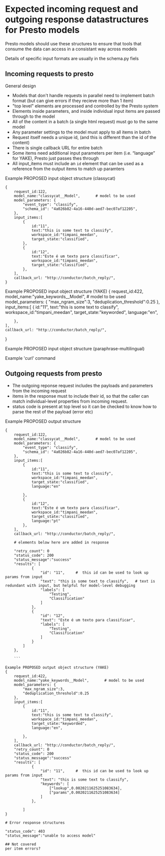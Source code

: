 # Expected incoming request and outgoing response datastructures for Presto models

Presto models should use these structures to ensure that tools that consume the data can access in a consistant way across models

Details of specific input formats are usually in the schema.py fiels

## Incoming requests to presto

General design

* Models that don't handle requests in parallel need to implement batch format (but can give errors if they recieve more than 1 item)
* "top level" elements are processed and controlled by the Presto system
* Elements inside parameters, and inside individual input items are passed through to the model
* All of the content in a batch (a single html request) must go to the same model
* Any parameter settings to the model must apply to all items in batch
* Request itself needs a unique id, (and this is different than the id of the content)
* There is single callback URL for entire batch
* Some items need additional input parameters per item (i.e. “language” for YAKE), Presto just passes thes through
* All input_items must include an `id` element that can be used as a reference from the output items to match up paramters

Example PROPOSED input object structure (classycat)
```
{
    request_id:122,              
    model_name:"classycat__Model",       # model to be used 
    model_parameters: {
        "event_type": "classify",
        "schema_id": "4a026b82-4a16-440d-aed7-bec07af12205",
    },
    input_items:[
        {
            id:"11",
            text:"this is some text to classify", 
            workspace_id:"timpani_meedan", 
            target_state:"classified", 
        },
        {
            id:"12",
            text:"Este é um texto para classificar", 
            workspace_id:"timpani_meedan", 
            target_state:"classified", 
        },
    ],
    callback_url: "http://conductor/batch_reply/",
}

```
Example PROPOSED input object structure (YAKE)
{
    request_id:422,              
    model_name:"yake_keywords__Model",       # model to be used 
    model_parameters: {
        "max_ngram_size":3,
        "deduplication_threshold":0.25
    },
    input_items:[
        {
            id:"11",
            text:"this is some text to classify", 
            workspace_id:"timpani_meedan", 
            target_state:"keyworded", 
            language:"en",

        },
    ],
    callback_url: "http://conductor/batch_reply/",
}


Example PROPOSED input object structure (paraphrase-multilingual)


Example 'curl' command


## Outgoing requests from presto

* The outgoing reponse request includes the payloads and parameters from the incoming request
* items in the response must to include their id, so that the caller can match individual-level properties from incoming request. 
* status code is present at top level so it can be checked to know how to parse the rest of the payload (error etc)

Example PROPOSED output structure
```
{
    request_id:122,              
    model_name:"classycat__Model",       # model to be used 
    model_parameters: {
        "event_type": "classify",
        "schema_id": "4a026b82-4a16-440d-aed7-bec07af12205",
    },
    input_items:[
        {
            id:"11",
            text:"this is some text to classify", 
            workspace_id:"timpani_meedan", 
            target_state:"classified", 
            language:"en"

        },
        {
            id:"12",
            text:"Este é um texto para classificar", 
            workspace_id:"timpani_meedan", 
            target_state:"classified", 
            language:"pt"
        },
    ],
    callback_url: "http://conductor/batch_reply/",

    # elements below here are added in response

    "retry_count": 0
    "status_code": 200
    "status_message":"success"
    "results": [
            {
                "id": "11",     #  this id can be used to look up params from input
                "text": "this is some text to classify",   # text is redundant with input, but helpful for model-level debugging
                "labels": [
                    "Testing",
                    "Classification"
                ]
            },
            {
                "id": "12",
                "text": "Este é um texto para classificar",
                "labels": [
                    "Testing",
                    "Classification"
                ]
            }
        ]
    },

    ```

Example PROPOSED output object structure (YAKE)
{
    request_id:422,              
    model_name:"yake_keywords__Model",       # model to be used 
    model_parameters: {
        "max_ngram_size":3,
        "deduplication_threshold":0.25
    },
    input_items:[
        {
            id:"11",
            text:"this is some text to classify", 
            workspace_id:"timpani_meedan", 
            target_state:"keyworded", 
            language:"en",

        },
    ],
    callback_url: "http://conductor/batch_reply/",
    "retry_count": 0
    "status_code": 200
    "status_message":"success"
    "results": [
            {
                "id": "11",     #  this id can be used to look up params from input
                "text": "this is some text to classify",  
                "keywords": [
                    ["lookup",0.0020211625251083634],
                    ["params",0.0020211625251083634]
                ]
            },
           
        ]
}

# Error response structures

"status_code": 403
"status_message":"unable to access model"

## Not covered
per item errors?